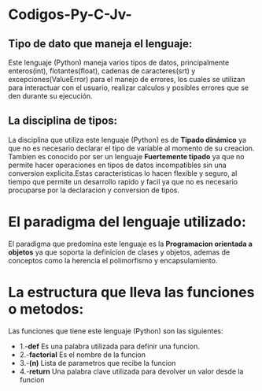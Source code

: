 # Codigos-Py-C-Jv-
## Tipo de dato que maneja el lenguaje:

Este lenguaje (Python) maneja varios tipos de datos, principalmente enteros(int), flotantes(float), cadenas de caracteres(srt) y excepciones(ValueError) para el manejo de errores, los cuales se utilizan para interactuar con el usuario, realizar calculos y posibles errores que se den durante su ejecución.

## La disciplina de tipos:
La disciplina que utiliza este lenguaje (Python) es de __Tipado dinámico__ ya que no es necesario declarar el tipo de variable al momento de su creacion.
Tambien es conocido por ser un lenguaje __Fuertemente tipado__ ya que no permite hacer operaciones en tipos de datos incompatibles sin una conversion explicita.Estas caracteristicas lo hacen flexible y seguro, al tiempo que permite un desarrollo rapido y facil ya que no es necesario procuparse por la declaracion y conversion de tipos.

# El paradigma del lenguaje utilizado:
El paradigma que predomina este lenguaje es la __Programacion orientada a objetos__ ya que soporta la definicion de clases y objetos, ademas de conceptos como la herencia el polimorfismo y encapsulamiento.

# La estructura que lleva las funciones o metodos:
Las funciones que tiene este lenguaje (Python) son las siguientes:
* 1.-__def__ Es una palabra utilizada para definir una funcion.
* 2.-__factorial__ Es el nombre de la funcion
* 3.-__(n)__ Lista de parametros que recibe la funcion 
* 4.-__return__ Una palabra clave utilizada para devolver un valor desde la funcion
